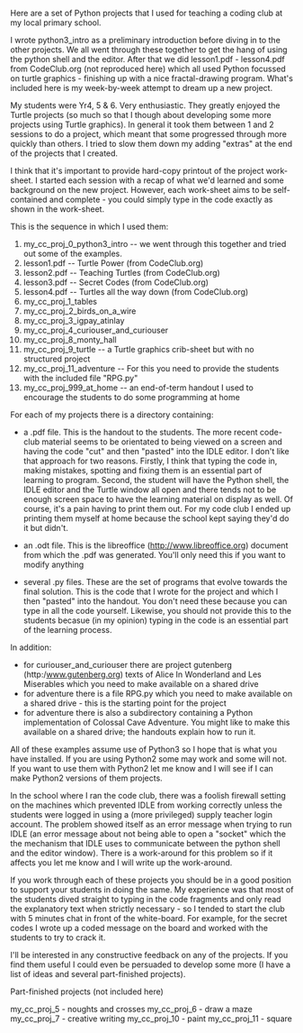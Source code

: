 Here are a set of Python projects that I used for teaching a coding club at my
local primary school.

I wrote python3_intro as a preliminary introduction before diving in to the
other projects. We all went through these together to get the hang of using the
python shell and the editor. After that we did lesson1.pdf - lesson4.pdf from
CodeClub.org (not reproduced here) which all used Python focussed on turtle
graphics - finishing up with a nice fractal-drawing program. What's included
here is my week-by-week attempt to dream up a new project.

My students were Yr4, 5 & 6. Very enthusiastic. They greatly enjoyed the Turtle
projects (so much so that I though about developing some more projects using
Turtle graphics). In general it took them between 1 and 2 sessions to do a
project, which meant that some progressed through more quickly than others. I
tried to slow them down my adding "extras" at the end of the projects that I
created.

I think that it's important to provide hard-copy printout of the project
work-sheet. I started each session with a recap of what we'd learned and some
background on the new project. However, each work-sheet aims to be
self-contained and complete - you could simply type in the code exactly as shown
in the work-sheet.



This is the sequence in which I used them:

1. my_cc_proj_0_python3_intro -- we went through this together and
tried out some of the examples.
2. lesson1.pdf -- Turtle Power (from CodeClub.org)
3. lesson2.pdf -- Teaching Turtles (from CodeClub.org)
4. lesson3.pdf -- Secret Codes (from CodeClub.org)
5. lesson4.pdf -- Turtles all the way down (from CodeClub.org)
6. my_cc_proj_1_tables
7. my_cc_proj_2_birds_on_a_wire
8. my_cc_proj_3_igpay_atinlay
9. my_cc_proj_4_curiouser_and_curiouser
10. my_cc_proj_8_monty_hall
11. my_cc_proj_9_turtle -- a Turtle graphics crib-sheet but with no
structured project
12. my_cc_proj_11_adventure -- For this you need to provide the
students with the included file "RPG.py"
13. my_cc_proj_999_at_home -- an end-of-term handout I used to
encourage the students to do some programming at home



For each of my projects there is a directory containing:

* a .pdf file. This is the handout to the students. The more recent
code-club material seems to be orientated to being viewed on a screen
and having the code "cut" and then "pasted" into the IDLE editor. I
don't like that approach for two reasons. Firstly, I think that typing
the code in, making mistakes, spotting and fixing them is an essential
part of learning to program. Second, the student will have the Python
shell, the IDLE editor and the Turtle window all open and there tends
not to be enough screen space to have the learning material on display
as well. Of course, it's a pain having to print them out. For my code
club I ended up printing them myself at home because the school kept
saying they'd do it but didn't.

* an .odt file. This is the libreoffice (http://www.libreoffice.org)
document from which the .pdf was generated. You'll only need this if
you want to modify anything

* several .py files. These are the set of programs that evolve towards
the final solution. This is the code that I wrote for the project and
which I then "pasted" into the handout. You don't need these because
you can type in all the code yourself. Likewise, you should not provide
this to the students becasue (in my opinion) typing in the code is an
essential part of the learning process.

In addition:

* for curiouser_and_curiouser there are project gutenberg
(http:/www.gutenberg.org) texts of Alice In Wonderland and Les
Miserables which you need to make available on a shared drive
* for adventure there is a file RPG.py which you need to make
available on a shared drive - this is the starting point for the
project
* for adventure there is also a subdirectory containing a Python
implementation of Colossal Cave Adventure. You might like to make this
available on a shared drive; the handouts explain how to run it.

All of these examples assume use of Python3 so I hope that is what you have
installed. If you are using Python2 some may work and some will not. If you want
to use them with Python2 let me know and I will see if I can make Python2
versions of them projects.

In the school where I ran the code club, there was a foolish firewall setting on
the machines which prevented IDLE from working correctly unless the students
were logged in using a (more privileged) supply teacher login account. The
problem showed itself as an error message when trying to run IDLE (an error
message about not being able to open a "socket" which the the mechanism that
IDLE uses to communicate between the python shell and the editor window). There
is a work-around for this problem so if it affects you let me know and I will
write up the work-around.

If you work through each of these projects you should be in a good position to
support your students in doing the same. My experience was that most of the
students dived straight to typing in the code fragments and only read the
explanatory text when strictly necessary - so I tended to start the club with 5
minutes chat in front of the white-board. For example, for the secret codes I
wrote up a coded message on the board and worked with the students to try to
crack it.

I'll be interested in any constructive feedback on any of the projects. If you
find them useful I could even be persuaded to develop some more (I have a list
of ideas and several part-finished projects).

Part-finished projects (not included here)

my_cc_proj_5 - noughts and crosses
my_cc_proj_6 - draw a maze
my_cc_proj_7 - creative writing
my_cc_proj_10 - paint
my_cc_proj_11 - square

